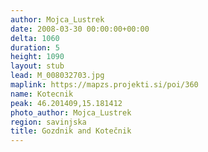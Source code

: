 ```yaml
---
author: Mojca_Lustrek
date: 2008-03-30 00:00:00+00:00
delta: 1060
duration: 5
height: 1090
layout: stub
lead: M_008032703.jpg
maplink: https://mapzs.projekti.si/poi/360
name: Kotecnik
peak: 46.201409,15.181412
photo_author: Mojca_Lustrek
region: savinjska
title: Gozdnik and Kotečnik
---
```

